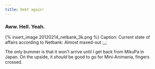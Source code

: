 ```yaml
---
title: Debt again!
---
```


### Aww. Hell. Yeah.

{% insert_image 20120214_netbank_3k.png %}
Caption: Current state of affairs according to Netbank: Almost maxed-out ;_;

The only bummer is that it won't arrive until I get back from MikuPa in Japan. On the upside, it *should* be good to go for Mini-Animania, fingers crossed.

